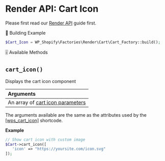 # Render API: Cart Icon

Please first read our [Render API](guides/render-api.md) guide first.

<span class="heading-section">📍 Building Example</span>

```php
$Cart_Icon = WP_Shopify\Factories\Render\Cart\Cart_Factory::build();
```

<span class="heading-section">🎚 Available Methods</span>

## `cart_icon()`

Displays the cart icon component

| Arguments                                                            |
| :------------------------------------------------------------------- |
| An array of [cart icon parameters](shortcodes/wps_cart_icon?id=icon) |

The arguments available are the same as the attributes used by the [[wps_cart_icon]](shortcodes/wps_cart_icon?id=icon) shortcode.

**Example**

```php
// Show cart icon with custom image
$Cart->cart_icon([
   'icon' => "https://yoursite.com/icon.svg"
]);
```
